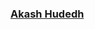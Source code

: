 <p align="center">
  <a href="https://github.com/Akash5500">
<!--     <img src="https://user-images.githubusercontent.com/20955511/199138068-0a7b7b75-a024-4f00-803f-30a19c5d1b2d.png" alt="Akash Hudedh" /></a> -->
    <h3> Akash Hudedh</h3>
</p>
